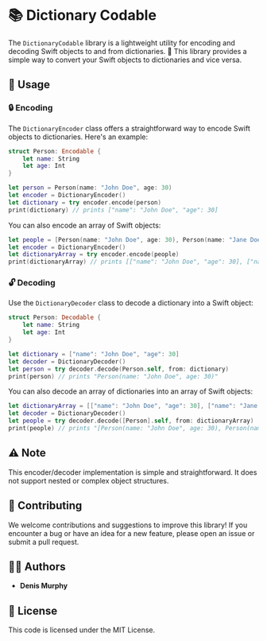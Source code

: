 # 📚 Dictionary Codable

The `DictionaryCodable` library is a lightweight utility for encoding and decoding Swift objects to and from dictionaries. 🔄 This library provides a simple way to convert your Swift objects to dictionaries and vice versa.

## 🚀 Usage

### 🔒 Encoding

The `DictionaryEncoder` class offers a straightforward way to encode Swift objects to dictionaries. Here's an example:

```swift
struct Person: Encodable {
    let name: String
    let age: Int
}

let person = Person(name: "John Doe", age: 30)
let encoder = DictionaryEncoder()
let dictionary = try encoder.encode(person)
print(dictionary) // prints ["name": "John Doe", "age": 30]
```

You can also encode an array of Swift objects:

```swift
let people = [Person(name: "John Doe", age: 30), Person(name: "Jane Doe", age: 25)]
let encoder = DictionaryEncoder()
let dictionaryArray = try encoder.encode(people)
print(dictionaryArray) // prints [["name": "John Doe", "age": 30], ["name": "Jane Doe", "age": 25]]
```

### 🔓 Decoding

Use the `DictionaryDecoder` class to decode a dictionary into a Swift object:

```swift
struct Person: Decodable {
    let name: String
    let age: Int
}

let dictionary = ["name": "John Doe", "age": 30]
let decoder = DictionaryDecoder()
let person = try decoder.decode(Person.self, from: dictionary)
print(person) // prints "Person(name: "John Doe", age: 30)"
```

You can also decode an array of dictionaries into an array of Swift objects:

```swift
let dictionaryArray = [["name": "John Doe", "age": 30], ["name": "Jane Doe", "age": 25]]
let decoder = DictionaryDecoder()
let people = try decoder.decode([Person].self, from: dictionaryArray)
print(people) // prints "[Person(name: "John Doe", age: 30), Person(name: "Jane Doe", age: 25)]"
```

## ⚠️ Note

This encoder/decoder implementation is simple and straightforward. It does not support nested or complex object structures.

## 🤝 Contributing

We welcome contributions and suggestions to improve this library! If you encounter a bug or have an idea for a new feature, please open an issue or submit a pull request.

## 👨‍💻 Authors

- **Denis Murphy**

## 📄 License

This code is licensed under the MIT License.
